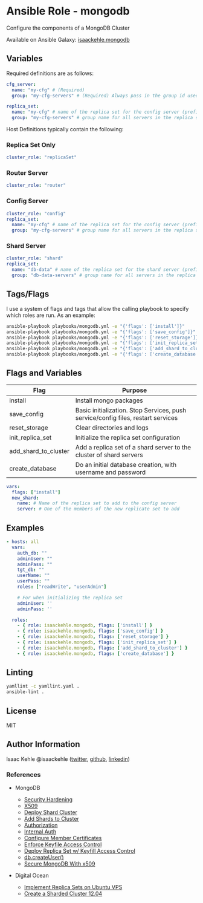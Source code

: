 # Ansible Role - mongodb

Configure the components of a MongoDB Cluster

Available on Ansible Galaxy: [isaackehle.mongodb](https://galaxy.ansible.com/isaackehle/ansible_mongodb)

## Variables

Required definitions are as follows:

```yaml
cfg_server:
  name: "my-cfg" # (Required)
  group: "my-cfg-servers" # (Required) Always pass in the group id used for the config servers

replica_set:
  name: "my-cfg" # name of the replica set for the config server (prefix of fqdn)
  group: "my-cfg-servers" # group name for all servers in the replica set
```

Host Definitions typically contain the following:

### Replica Set Only

```yaml
cluster_role: "replicaSet"
```

### Router Server

```yaml
cluster_role: "router"
```

### Config Server

```yaml
cluster_role: "config"
replica_set:
  name: "my-cfg" # name of the replica set for the config server (prefix of fqdn)
  group: "my-cfg-servers" # group name for all servers in the replica set
```

### Shard Server

```yaml
cluster_role: "shard"
replica_set:
  name: "db-data" # name of the replica set for the shard server (prefix of fqdn)
  group: "db-data-servers" # group name for all servers in the replica set
```

## Tags/Flags

I use a system of flags and tags that allow the calling playbook to specify which roles are run.
As an example:

```bash
ansible-playbook playbooks/mongodb.yml -e "{'flags': ['install']}"
ansible-playbook playbooks/mongodb.yml -e "{'flags': ['save_config']}"
ansible-playbook playbooks/mongodb.yml -e "{'flags': ['reset_storage']}"
ansible-playbook playbooks/mongodb.yml -e "{'flags': ['init_replica_set']}"
ansible-playbook playbooks/mongodb.yml -e "{'flags': ['add_shard_to_cluster']}"
ansible-playbook playbooks/mongodb.yml -e "{'flags': ['create_database']}"
```

## Flags and Variables

| Flag                 | Purpose                                                                          |
| -------------------- | -------------------------------------------------------------------------------- |
| install              | Install mongo packages                                                           |
| save_config          | Basic initialization. Stop Services, push service/config files, restart services |
| reset_storage        | Clear directories and logs                                                       |
| init_replica_set     | Initialize the replica set configuration                                         |
| add_shard_to_cluster | Add a replica set of a shard server to the cluster of shard servers              |
| create_database      | Do an initial database creation, with username and password                      |

```yaml
vars:
  flags: ["install"]
  new_shard:
    name: # Name of the replica set to add to the config server
    server: # One of the members of the new replicate set to add
```

## Examples

```yaml
- hosts: all
  vars:
    auth_db: ""
    adminUser: ""
    adminPass: ""
    tgt_db: ""
    userName: ""
    userPass: ""
    roles: ["readWrite", "userAdmin"]

    # For when initializing the replica set
    adminUser: ''
    adminPass: ''

  roles:
    - { role: isaackehle.mongodb, flags: ['install'] }
    - { role: isaackehle.mongodb, flags: ['save_config'] }
    - { role: isaackehle.mongodb, flags: ['reset_storage'] }
    - { role: isaackehle.mongodb, flags: ['init_replica_set'] }
    - { role: isaackehle.mongodb, flags: ['add_shard_to_cluster'] }
    - { role: isaackehle.mongodb, flags: ['create_database'] }
```

## Linting

```bash
yamllint -c yamllint.yaml .
ansible-lint .
```

## License

MIT

## Author Information

Isaac Kehle
@isaackehle ([twitter](https://twitter.com/isaackehle), [github](https://github.com/isaackehle), [linkedin](https://www.linkedin.com/in/isaackehle))

### References

- MongoDB

  - [Security Hardening](https://docs.mongodb.com/manual/core/security-hardening/)
  - [X509](https://docs.mongodb.com/manual/core/security-x.509/)
  - [Deploy Shard Cluster](https://docs.mongodb.com/manual/tutorial/deploy-shard-cluster/)
  - [Add Shards to Cluster](https://docs.mongodb.com/manual/tutorial/add-shards-to-shard-cluster)
  - [Authorization](https://docs.mongodb.com/manual/core/authorization/)
  - [Internal Auth](https://docs.mongodb.com/manual/core/security-internal-authentication/)
  - [Configure Member Certificates](https://docs.mongodb.com/manual/tutorial/configure-x509-member-authentication/*x509-member-certificate)
  - [Enforce Keyfile Access Control](https://docs.mongodb.com/manual/tutorial/enforce-keyfile-access-control-in-existing-replica-set/)
  - [Deploy Replica Set w/ Keyfill Access Control](https://docs.mongodb.com/v3.2/tutorial/deploy-replica-set-with-keyfile-access-control/)
  - [db.createUser()](https://docs.mongodb.com/manual/reference/method/db.createUser/#db.createUser)
  - [Secure MongoDB With x509](https://www.mongodb.com/blog/post/secure-mongodb-with-x-509-authentication)

- Digital Ocean
  - [Implement Replica Sets on Ubuntu VPS](https://www.digitalocean.com/community/tutorials/how-to-implement-replication-sets-in-mongodb-on-an-ubuntu-vps)
  - [Create a Sharded Cluster 12.04](https://www.digitalocean.com/community/tutorials/how-to-create-a-sharded-cluster-in-mongodb-using-an-ubuntu-12-04-vps)
